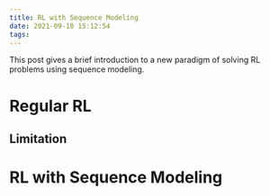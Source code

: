 ```yaml
---
title: RL with Sequence Modeling
date: 2021-09-10 15:12:54
tags:
---
```


This post gives a brief introduction to a new paradigm of solving RL problems using sequence modeling.

# Regular RL

## Limitation

# RL with Sequence Modeling 



